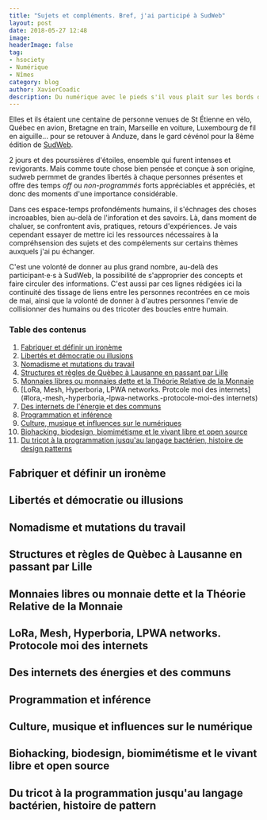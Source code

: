 ```yaml
---
title: "Sujets et compléments. Bref, j'ai participé à SudWeb"
layout: post
date: 2018-05-27 12:48
image: 
headerImage: false
tag:
- hsociety
- Numérique
- Nîmes 
category: blog
author: XavierCoadic
description: Du numérique avec le pieds s'il vous plait sur les bords du Gardon d'Anduze
---
```


Elles et ils étaient une centaine de personne venues de St Étienne en vélo, Québec en avion, Bretagne en train, Marseille en voiture, Luxembourg de fil en aiguille... pour se retouver à Anduze, dans le gard cévénol pour la 8ème édition de [SudWeb](https://sudweb.fr/2018).

2 jours et des pourssières d'étoiles, ensemble qui furent intenses et revigorants. Mais comme toute chose bien pensée et conçue à son origine, sudweb permmet de grandes libertés à chaque personnes présentes et offre des temps _off_ ou _non-programmés_ forts appréciables et appréciés, et donc des moments d'une importance considérable.

Dans ces espace-temps profondéments humains, il s'échnages des choses incroaables, bien au-delà de l'inforation et des savoirs. Là, dans moment de chaluer, se confrontent avis, pratiques, retours d'expériences. Je vais cependant essayer de mettre ici les ressources nécessaires à la compréhsension des sujets et des compélements sur certains thèmes auxquels j'ai pu échanger.

C'est une volonté de donner au plus grand nombre, au-delà des participant⋅e⋅s à SudWeb, la possibilité de s'approprier des concepts et faire circuler des informations. C'est aussi par ces lignes rédigées ici la continuité des tissage de liens entre les personnes recontrées en ce mois de mai, ainsi que la volonté de donner à d'autres personnes l'envie de collisionner des humains ou des tricoter des boucles entre humain.

### Table des contenus
1. [Fabriquer et définir un ironème](#fabriquer-et-définir-un-ironème)
2. [Libertés et démocratie ou illusions](#libertés-et-démocratie-ou-illusions)
3. [Nomadisme et mutations du travail](#nomadisme-et-mutations-du-travail)
4. [Structures et règles de Quèbec à  Lausanne en passant par Lille](#structures-et-règles-de-quèbec-à-lausanne-en-passant-par-lille)
5. [Monnaies libres ou monnaies dette et la Théorie Relative de la Monnaie](#monnaies-libres-ou-monnaie-dette-et-la-théorie-relative-de-la-monnaie)
6. [LoRa, Mesh, Hyperboria, LPWA networks. Protcole moi des internets](#lora,-mesh,-hyperboria,-lpwa-networks.-protocole-moi-des internets)
7. [Des internets de l'énergie et des communs](#des-internets-des-énergies-et-des-communs)
8. [Programmation et inférence](#programmation-et-inférence)
9. [Culture, musique et influences sur le numériques](#culture,-musique-et-influences-sur-le-numérique)
10. [Biohacking, biodesign, biomimétisme et le vivant libre et open source](#biohacking,-biodesign,-biomimétisme-et-le-vivant-libre-et-open-source)
11. [Du tricot à la programmation jusqu'au langage bactérien, histoire de design patterns](#du-tricot-à-la-programmation-jusuq'au-langage-bactérien,-histoire-de-patterns)


## Fabriquer et définir un ironème

## Libertés et démocratie ou illusions 

## Nomadisme et mutations du travail

## Structures et règles de Quèbec à Lausanne en passant par Lille

## Monnaies libres ou monnaie dette et la Théorie Relative de la Monnaie

## LoRa, Mesh, Hyperboria, LPWA networks. Protocole moi des internets 

## Des internets des énergies et des communs

## Programmation et inférence

## Culture, musique et influences sur le numérique

## Biohacking, biodesign, biomimétisme et le vivant libre et open source

## Du tricot à la programmation jusqu'au langage bactérien, histoire de pattern 
